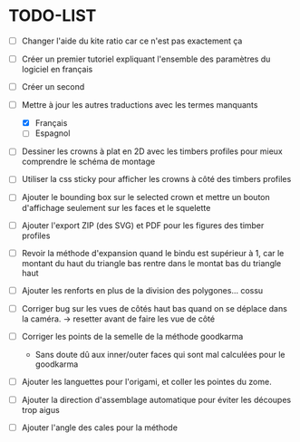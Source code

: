 # TODO-LIST

* [ ] Changer l'aide du kite ratio car ce n'est pas exactement ça
  
* [ ] Créer un premier tutoriel expliquant l'ensemble des paramètres du logiciel en français

* [ ] Créer un second

* [ ] Mettre à jour les autres traductions avec les termes manquants
  * [x] Français 
  * [ ] Espagnol

* [ ] Dessiner les crowns à plat en 2D avec les timbers profiles pour mieux comprendre le schéma de montage

* [ ] Utiliser la css sticky pour afficher les crowns à côté des timbers profiles

* [ ] Ajouter le bounding box sur le selected crown et mettre un bouton d'affichage
  seulement sur les faces et le squelette

* [ ] Ajouter l'export ZIP (des SVG) et PDF pour les figures des timber profiles

* [ ] Revoir la méthode d'expansion quand le bindu est supérieur à 1, 
  car le montant du haut du triangle bas rentre dans le montat bas du triangle haut 
  
* [ ] Ajouter les renforts en plus de la division des polygones... cossu

* [ ] Corriger bug sur les vues de côtés haut bas quand on se déplace dans la caméra. -> resetter avant de faire les vue
  de côté

* [ ] Corriger les points de la semelle de la méthode goodkarma
    * Sans doute dû aux inner/outer faces qui sont mal calculées pour le goodkarma

* [ ] Ajouter les languettes pour l'origami, et coller les pointes du zome.

* [ ] Ajouter la direction d'assemblage automatique pour éviter les découpes trop aigus

* [ ] Ajouter l'angle des cales pour la méthode 